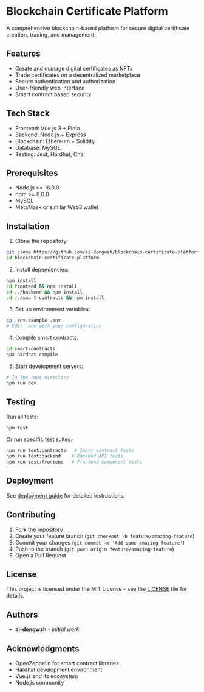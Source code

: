 # Blockchain Certificate Platform

A comprehensive blockchain-based platform for secure digital certificate creation, trading, and management.

## Features

- Create and manage digital certificates as NFTs
- Trade certificates on a decentralized marketplace
- Secure authentication and authorization
- User-friendly web interface
- Smart contract based security

## Tech Stack

- Frontend: Vue.js 3 + Pinia
- Backend: Node.js + Express
- Blockchain: Ethereum + Solidity
- Database: MySQL
- Testing: Jest, Hardhat, Chai

## Prerequisites

- Node.js >= 16.0.0
- npm >= 8.0.0
- MySQL
- MetaMask or similar Web3 wallet

## Installation

1. Clone the repository:
```bash
git clone https://github.com/ai-dengwsh/blockchain-certificate-platform.git
cd blockchain-certificate-platform
```

2. Install dependencies:
```bash
npm install
cd frontend && npm install
cd ../backend && npm install
cd ../smart-contracts && npm install
```

3. Set up environment variables:
```bash
cp .env.example .env
# Edit .env with your configuration
```

4. Compile smart contracts:
```bash
cd smart-contracts
npx hardhat compile
```

5. Start development servers:
```bash
# In the root directory
npm run dev
```

## Testing

Run all tests:
```bash
npm test
```

Or run specific test suites:
```bash
npm run test:contracts   # Smart contract tests
npm run test:backend    # Backend API tests
npm run test:frontend   # Frontend component tests
```

## Deployment

See [deployment guide](docs/deployment.md) for detailed instructions.

## Contributing

1. Fork the repository
2. Create your feature branch (`git checkout -b feature/amazing-feature`)
3. Commit your changes (`git commit -m 'Add some amazing feature'`)
4. Push to the branch (`git push origin feature/amazing-feature`)
5. Open a Pull Request

## License

This project is licensed under the MIT License - see the [LICENSE](LICENSE) file for details.

## Authors

- **ai-dengwsh** - *Initial work*

## Acknowledgments

- OpenZeppelin for smart contract libraries
- Hardhat development environment
- Vue.js and its ecosystem
- Node.js community
